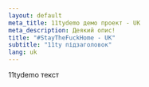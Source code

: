 ```yaml
---
layout: default
meta_title: 11tydemo демо проект - UK
meta_description: Деякий опис!
title: "#StayTheFuckHome - UK"
subtitle: "11ty підзаголовок"
lang: uk
---
```


11tydemo текст
